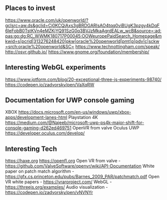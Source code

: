 ## Places to invest
https://www.oracle.com/uk/openworld/?gclsrc=aw.ds&gclid=Cj0KCQiAxs3gBRDGARIsAO4tqq0viBUgK3pzgy4kDqF6leFobB0TstKVn4eMZKjYQ91SzG0q3BVJzMkaAgrdEALw_wcB&source=:ad:pas:go:dg:RC_WWMK180717P00045:OOWeuropePaidSearch_Homepage&mkwid=s|pcrid|313276248420|pkw|oracle%20openworld|pmt|p|pdv|c|sckw=srch:oracle%20openworld&SC=
https://www.technottingham.com/speak/
http://osvr.github.io/
https://www.gnome.org/foundation/membership/

## Interesting WebGL experiments
https://www.jotform.com/blog/20-exceptional-three-js-experiments-98740/
https://codepen.io/zadvorsky/pen/VaXqRW

## Documentation for UWP console gaming
XBOX
https://docs.microsoft.com/en-us/windows/uwp/xbox-apps/development-lanes-html
Playstation 4K
https://medium.com/@Najeeb/microsoft-uwp-ps4k-major-shift-for-console-gaming-d262ed469751
OpenVR from valve
Oculus UWP
https://developer.oculus.com/develop/

## Interesting Tech
https://haxe.org
https://openfl.org
Open VR from valve - https://github.com/ValveSoftware/openvr/wiki/API-Documentation
White paper on patch match algorithm - https://gfx.cs.princeton.edu/pubs/Barnes_2009_PAR/patchmatch.pdf
Open VR white papers - https://vrarproject.com/
WebGL - https://threejs.org/examples/
Audio visualization - https://codepen.io/zadvorsky/pen/vNVNYr
